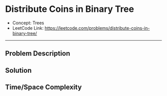 # Distribute Coins in Binary Tree

- Concept: Trees
- LeetCode Link: https://leetcode.com/problems/distribute-coins-in-binary-tree/

---

## Problem Description

## Solution

## Time/Space Complexity

